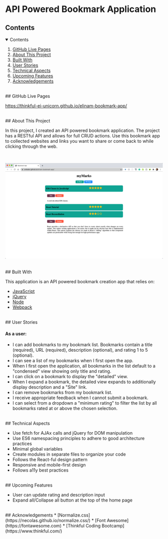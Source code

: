 # API Powered Bookmark Application

<!-- TABLE OF CONTENTS -->
## Contents 
<details open="open">
  <summary>Contents</summary>
  <ol>
    <li><a href="#github-lives-pages">GitHub Live Pages</a></li>
    <li><a href="#about">About This Project</a></li>
    <li><a href="#built-with">Built With</a></li>
    <li><a href="#user-stories">User Stories</a></li>
    <li><a href="#technical-aspects">Technical Aspects</a></li>
    <li><a href="#upcoming-features">Upcoming Features</a></li>
    <li><a href="#acknowledgements">Acknowledgements</a></li>
  </ol>
</details>

</br>
## GitHub Live Pages

https://thinkful-ei-unicorn.github.io/elinam-bookmark-app/

</br>
## About This Project

In this project, I created an API powered bookmark application. The project has a RESTful API and allows for full CRUD actions. Use this bookmark app to collected websites and links you want to share or come back to while clicking through the web. 

</br>

![Bookmark Application](https://github.com/aniledev/elinam-bookmark-app/blob/gh-pages/bookmark-app.png?raw=true)

</br>
## Built With

This application is an API powered bookmark creation app that relies on:
* [JavaScript](https://www.javascript.com/)
* [jQuery](https://jquery.com)
* [Node](https://nodejs.org/)
* [Webpack](https://webpack.js.org/)

</br>
## User Stories

#### As a user:

- I can add bookmarks to my bookmark list. Bookmarks contain a title (required), URL (required), description (optional), and rating 1 to 5 (optional).
- I can see a list of my bookmarks when I first open the app.
- When I first open the application, all bookmarks in the list default to a "condensed" view showing only title and rating.
- I can click on a bookmark to display the "detailed" view.
- When I expand a bookmark, the detailed view expands to additionally display description and a "Site" link.
- I can remove bookmarks from my bookmark list.
- I receive appropriate feedback when I cannot submit a bookmark.
- I can select from a dropdown a "minimum rating" to filter the list by all bookmarks rated at or above the chosen selection.

</br>
## Technical Aspects

- Use fetch for AJAx calls and jQuery for DOM manipulation
- Use ES6 namespacing principles to adhere to good architecture practices
- Minimal global variables
- Create modules in separate files to organize your code
- Follows the React-ful design pattern
- Responsive and mobile-first design
- Follows a11y best practices

</br>
## Upcoming Features

- User can update rating and description input
- Expand all/Collapse all button at the top of the home page

<!-- ACKNOWLEDGEMENTS -->
</br>
## Acknowledgements
* [Normalize.css](https://necolas.github.io/normalize.css/)
* [Font Awesome](https://fontawesome.com)
* [Thinkful Coding Bootcamp](https://www.thinkful.com/)

